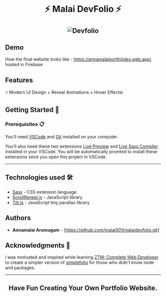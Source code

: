 <h1 align="center"> ⚡️ Malai DevFolio ⚡️</h1>

<h2 align="center">
  <img src="assets/devfolio.gif" alt="Devfolio" />
</h2>

## Demo
How the final website looks like - https://annamalaiportfolidev.web.app/ hosted in Firebase

## Features

⚡️ Modern UI Design + Reveal Animations + Hover Effects\

## Getting Started 🚀

### Prerequisites 📋

You'll need [VSCode](https://code.visualstudio.com/) and [Git](https://git-scm.com/) installed on your computer.

You'll also need these two extensions [Live Preview](https://marketplace.visualstudio.com/items?itemName=ms-vscode.live-server) and [Live Sass Compiler](https://marketplace.visualstudio.com/items?itemName=glenn2223.live-sass) installed in your VSCode. You will be automatically promted to install these extensions once you open this project in VSCode.

---


## Technologies used 🛠️

- [Sass](https://sass-lang.com/documentation) - CSS extension language
- [ScrollReveal.js](https://scrollrevealjs.org/) - JavaScript library
- [Tilt.js](https://gijsroge.github.io/tilt.js/) - JavaScript tiny parallax library

## Authors

- **Annamalai Arumugam** - [https://github.com/malai001/malaidevfolio.git]

## Acknowledgments 🎁

I was motivated and inspired while learning [ZTM: Complete Web Developer](https://www.udemy.com/course/the-complete-web-developer-zero-to-mastery/) to create a simpler version of [simplefolio](https://github.com/cobidev/simplefolio) for those who didn't know node and packages.

---

<h2 align="center">Have Fun Creating Your Own Portfolio Website.</h2>

